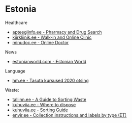 # Estonia

Healthcare
- [apteegiinfo.ee - Pharmacy and Drug Search](http://apteegiinfo.ee/)
- [kiirkliinik.ee - Walk-in and Online Clinic](https://kiirkliinik.ee/)
- [minudoc.ee - Online Doctor](https://www.minudoc.ee/)

News
- [estonianworld.com - Estonian World](https://estonianworld.com/)

Language
- [hm.ee - Tasuta kursused 2020 otsing](https://www.hm.ee/en/kursused)

Waste:
- [tallinn.ee - A Guide to Sorting Waste](https://www.tallinn.ee/eng/A-Guide-to-Sorting-Waste)
- [kuhuviia.ee - Where to dispose](https://kuhuviia.ee)
- [kuhuviia.ee - Sorting Guide](https://kuhuviia.ee/sorting-guide)
- [envir.ee - Collection instructions and labels by type (ET)](https://www.envir.ee/et/liigiti-kogumise-juhendid-ja-sildid)
